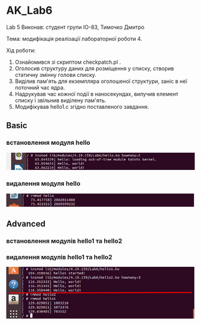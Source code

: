 # AK_Lab6
Lab 5 Виконав: студент групи ІО-83, Тимочко Дмитро

Тема: модифікація реалізації лабораторної роботи 4.

Хід роботи:

1. Ознайомився зі скриптом checkpatch.pl .
2. Оголосив структуру даних для розміщення у списку, створив статичну змінну голови списку.
3. Виділив пам'ять для екземпляра оголошеної структури, заніс в неї поточний час ядра.
4. Надрукував час кожної події в наносекундах, вилучив елемент списку і звільнив виділену пам'ять.
5. Модифікував hello1.c згідно поставленого завдання.

## Basic ##

### встановлення модуля hello ###

![Image alt](https://github.com/Dima2057/AK_Lab6/blob/master/Screenshot_1.png)

### видалення модуля hello ###

![Image alt](https://github.com/Dima2057/AK_Lab6/blob/master/Screenshot_2.png)

## Advanced ##

### встановлення модулів hello1 та hello2 ###

### видалення модулів hello1 та hello2 ###

![Image alt](https://github.com/Dima2057/AK_Lab6/blob/master/Screenshot_3.png)
